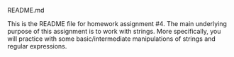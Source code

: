 README.md

This is the README file for homework assignment #4. The main underlying purpose of this assignment is to work with strings. More specifically, you will practice with some basic/intermediate manipulations of strings and regular expressions.